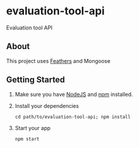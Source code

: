 # evaluation-tool-api

Evaluation tool API

## About

This project uses [Feathers](http://feathersjs.com) and Mongoose

## Getting Started


1. Make sure you have [NodeJS](https://nodejs.org/) and [npm](https://www.npmjs.com/) installed.
2. Install your dependencies

    ```
    cd path/to/evaluation-tool-api; npm install
    ```

3. Start your app

    ```
    npm start
    ```
